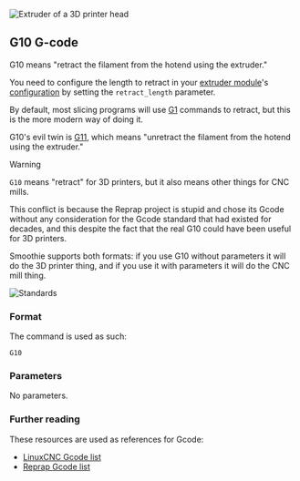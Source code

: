 
![Extruder of a 3D printer head](/images/external/extruder-of-a-3d-printer-head.png)

## G10 G-code

G10 means "retract the filament from the hotend using the extruder."

You need to configure the length to retract in your [extruder module](/extruder.md)'s [configuration](/configuring-smoothie.md) by setting the `retract_length` parameter.

By default, most slicing programs will use [G1](/g1.md) commands to retract, but this is the more modern way of doing it.

G10's evil twin is [G11](/g11.md), which means "unretract the filament from the hotend using the extruder."

> [!WARNING]
> `G10` means "retract" for 3D printers, but it also means other things for CNC mills.
> 
> This conflict is because the Reprap project is stupid and chose its Gcode without any consideration for the Gcode standard that had existed for decades, and this despite the fact that the real G10 could have been useful for 3D printers.
> 
> Smoothie supports both formats: if you use G10 without parameters it will do the 3D printer thing, and if you use it with parameters it will do the CNC mill thing.

![Standards](/images/external/standards.png)

### Format

The command is used as such:

```
G10
```

### Parameters

No parameters.

### Further reading

These resources are used as references for Gcode:
* [LinuxCNC Gcode list](http://linuxcnc.org/docs/html/gcode.html)
* [Reprap Gcode list](http://reprap.org/wiki/G-code)

